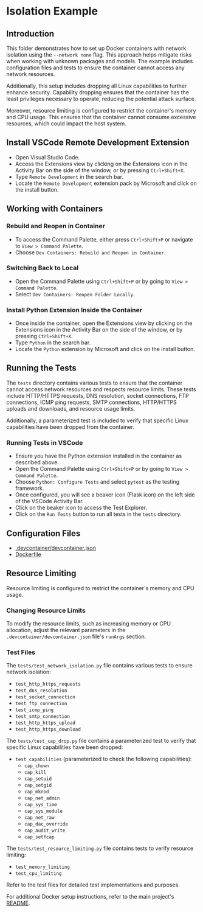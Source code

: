 # Isolation Example

## Introduction
This folder demonstrates how to set up Docker containers with network isolation using the `--network none` flag. This approach helps mitigate risks when working with unknown packages and models. The example includes configuration files and tests to ensure the container cannot access any network resources.

Additionally, this setup includes dropping all Linux capabilities to further enhance security. Capability dropping ensures that the container has the least privileges necessary to operate, reducing the potential attack surface.

Moreover, resource limiting is configured to restrict the container's memory and CPU usage. This ensures that the container cannot consume excessive resources, which could impact the host system.

## Install VSCode Remote Development Extension
- Open Visual Studio Code.
- Access the Extensions view by clicking on the Extensions icon in the Activity Bar on the side of the window, or by pressing `Ctrl+Shift+X`.
- Type `Remote Development` in the search bar.
- Locate the `Remote Development` extension pack by Microsoft and click on the install button.

## Working with Containers
### Rebuild and Reopen in Container
- To access the Command Palette, either press `Ctrl+Shift+P` or navigate to `View > Command Palette`.
- Choose `Dev Containers: Rebuild and Reopen in Container`.

### Switching Back to Local
- Open the Command Palette using `Ctrl+Shift+P` or by going to `View > Command Palette`.
- Select `Dev Containers: Reopen Folder Locally`.

### Install Python Extension Inside the Container
- Once inside the container, open the Extensions view by clicking on the Extensions icon in the Activity Bar on the side of the window, or by pressing `Ctrl+Shift+X`.
- Type `Python` in the search bar.
- Locate the `Python` extension by Microsoft and click on the install button.

## Running the Tests
The `tests` directory contains various tests to ensure that the container cannot access network resources and respects resource limits. These tests include HTTP/HTTPS requests, DNS resolution, socket connections, FTP connections, ICMP ping requests, SMTP connections, HTTP/HTTPS uploads and downloads, and resource usage limits.

Additionally, a parameterized test is included to verify that specific Linux capabilities have been dropped from the container.

### Running Tests in VSCode
- Ensure you have the Python extension installed in the container as described above.
- Open the Command Palette using `Ctrl+Shift+P` or by going to `View > Command Palette`.
- Choose `Python: Configure Tests` and select `pytest` as the testing framework.
- Once configured, you will see a beaker icon (Flask icon) on the left side of the VSCode Activity Bar.
- Click on the beaker icon to access the Test Explorer.
- Click on the `Run Tests` button to run all tests in the `tests` directory.

## Configuration Files
- [.devcontainer/devcontainer.json](./.devcontainer/devcontainer.json)
- [Dockerfile](./Dockerfile)

## Resource Limiting
Resource limiting is configured to restrict the container's memory and CPU usage. 

### Changing Resource Limits
To modify the resource limits, such as increasing memory or CPU allocation, adjust the relevant parameters in the `.devcontainer/devcontainer.json` file's `runArgs` section. 

### Test Files
The `tests/test_network_isolation.py` file contains various tests to ensure network isolation:

- `test_http_https_requests`
- `test_dns_resolution`
- `test_socket_connection`
- `test_ftp_connection`
- `test_icmp_ping`
- `test_smtp_connection`
- `test_http_https_upload`
- `test_http_https_download`

The `tests/test_cap_drop.py` file contains a parameterized test to verify that specific Linux capabilities have been dropped:

- `test_capabilities` (parameterized to check the following capabilities):
  - `cap_chown`
  - `cap_kill`
  - `cap_setuid`
  - `cap_setgid`
  - `cap_mknod`
  - `cap_net_admin`
  - `cap_sys_time`
  - `cap_sys_module`
  - `cap_net_raw`
  - `cap_dac_override`
  - `cap_audit_write`
  - `cap_setfcap`

The `tests/test_resource_limiting.py` file contains tests to verify resource limiting:

- `test_memory_limiting`
- `test_cpu_limiting`

Refer to the test files for detailed test implementations and purposes.

For additional Docker setup instructions, refer to the main project's [README](../README.md).
